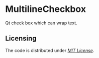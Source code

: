 MultilineCheckbox
=================

Qt check box which can wrap text.

Licensing
---------

The code is distributed under [*MIT License*](LICENSE).
